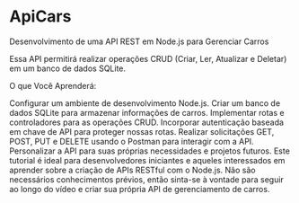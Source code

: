 # ApiCars

Desenvolvimento de uma API REST em Node.js para Gerenciar Carros

Essa API permitirá realizar operações CRUD (Criar, Ler, Atualizar e Deletar) em um banco de dados SQLite.

O que Você Aprenderá:

Configurar um ambiente de desenvolvimento Node.js. Criar um banco de dados SQLite para armazenar informações de carros. Implementar rotas e controladores para as operações CRUD. Incorporar autenticação baseada em chave de API para proteger nossas rotas. Realizar solicitações GET, POST, PUT e DELETE usando o Postman para interagir com a API. Personalizar a API para suas próprias necessidades e projetos futuros. Este tutorial é ideal para desenvolvedores iniciantes e aqueles interessados em aprender sobre a criação de APIs RESTful com o Node.js. Não são necessários conhecimentos prévios, então sinta-se à vontade para seguir ao longo do vídeo e criar sua própria API de gerenciamento de carros.
